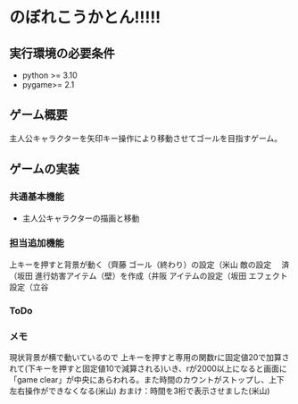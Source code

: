 # のぼれこうかとん!!!!!

## 実行環境の必要条件
* python >= 3.10
* pygame>= 2.1

## ゲーム概要
主人公キャラクターを矢印キー操作により移動させてゴールを目指すゲーム。

## ゲームの実装
### 共通基本機能
* 主人公キャラクターの描画と移動

### 担当追加機能
上キーを押すと背景が動く（齊藤
ゴール（終わり）の設定（米山 
敵の設定 　済（坂田
進行妨害アイテム（壁）を作成（井阪
アイテムの設定（坂田
エフェクト設定（立谷

### ToDo

### メモ
現状背景が横で動いているので
上キーを押すと専用の関数rに固定値20で加算されて(下キーを押すと固定値10で減算される)いき、rが2000以上になると画面に「game clear」が中央にあらわれる。また時間のカウントがストップし、上下左右操作ができなくなる(米山)
おまけ：時間を3桁で表示させました(米山)
